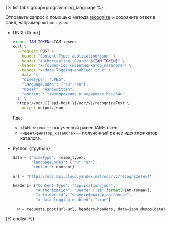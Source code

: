 {% list tabs group=programming_language %}

Отправьте запрос с помощью метода [recognize](../../vision/ocr/api-ref/TextRecognition/recognize.md) и сохраните ответ в файл, например `output.json`:

- UNIX {#unix}

  ```bash
  export IAM_TOKEN=<IAM-токен>
  curl \
    --request POST \
    --header "Content-Type: application/json" \
    --header "Authorization: Bearer ${IAM_TOKEN}" \
    --header "x-folder-id: <идентификатор_каталога>" \
    --header "x-data-logging-enabled: true" \
    --data '{
      "mimeType": "JPEG",
      "languageCodes": ["ru","en"],
      "model": "handwritten",
      "content": "<изображение_в_кодировке_base64>"
    }' \
    https://ocr.{{ api-host }}/ocr/v1/recognizeText \
    --output output.json
  ```

  Где:

  * `<IAM-токен>` — полученный ранее IAM-токен.
  * `<идентификатор_каталога>` — полученный ранее идентификатор каталога.

- Python {#python}

  ```python
  data = {"mimeType": <mime_type>,
          "languageCodes": ["ru","en"],
          "content": content}

  url = "https://ocr.api.cloud.yandex.net/ocr/v1/recognizeText"

  headers= {"Content-Type": "application/json",
            "Authorization": "Bearer {:s}".format(<IAM-токен>),
            "x-folder-id": "<идентификатор_каталога>",
            "x-data-logging-enabled": "true"}
    
    w = requests.post(url=url, headers=headers, data=json.dumps(data))
  ```

{% endlist %}
